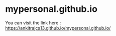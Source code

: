 # mypersonal.github.io

You can visit the link here : https://ankitrajcs13.github.io/mypersonal.github.io/
